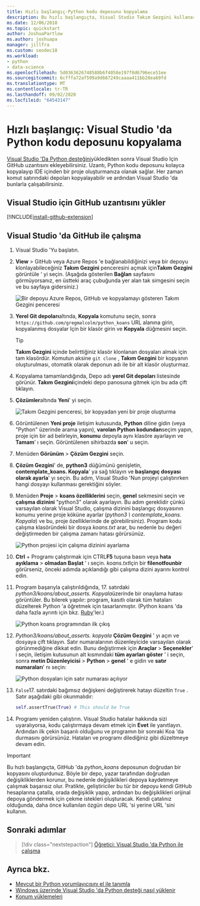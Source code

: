 ```yaml
---
title: Hızlı başlangıç-Python kodu deposunu kopyalama
description: Bu hızlı başlangıçta, Visual Studio Takım Gezgini kullanarak Python koans deposunu kopyalayarak Visual Studio 'da bir Python projesi oluşturacaksınız.
ms.date: 12/06/2018
ms.topic: quickstart
author: JoshuaPartlow
ms.author: joshuapa
manager: jillfra
ms.custom: seodec18
ms.workload:
- python
- data-science
ms.openlocfilehash: 5d0363626748588b6f4058e197f0d6796ece51ee
ms.sourcegitcommit: 6cfffa72af599a9d667249caaaa411bb28ea69fd
ms.translationtype: MT
ms.contentlocale: tr-TR
ms.lasthandoff: 09/02/2020
ms.locfileid: "64543147"
---
```

# <a name="quickstart-clone-a-repository-of-python-code-in-visual-studio"></a>Hızlı başlangıç: Visual Studio 'da Python kodu deposunu kopyalama

[Visual Studio 'Da Python desteğini](installing-python-support-in-visual-studio.md)yükledikten sonra Visual Studio Için GitHub uzantısını ekleyebilirsiniz. Uzantı, Python kodu deposunu kolayca kopyalayıp IDE içinden bir proje oluşturmanıza olanak sağlar. Her zaman komut satırındaki depoları kopyalayabilir ve ardından Visual Studio 'da bunlarla çalışabilirsiniz.

## <a name="install-the-github-extension-for-visual-studio"></a>Visual Studio için GitHub uzantısını yükler

[!INCLUDE[install-github-extension](includes/install-github-extension.md)]

## <a name="work-with-github-in-visual-studio"></a>Visual Studio 'da GitHub ile çalışma

1. Visual Studio 'Yu başlatın.

1. **View**  >  GitHub veya Azure Repos 'e bağlanabildiğinizi veya bir depoyu klonlayabileceğiniz **Takım Gezgini** penceresini açmak için**Takım Gezgini** görüntüle ' yi seçin. (Aşağıda gösterilen **Bağlan** sayfasını görmüyorsanız, en üstteki araç çubuğunda yer alan tak simgesini seçin ve bu sayfaya gidersiniz.)

    ![Bir depoyu Azure Repos, GitHub ve kopyalamayı gösteren Takım Gezgini penceresi](media/team-explorer.png)

1. **Yerel Git depoları**altında, **Kopyala** komutunu seçin, sonra `https://github.com/gregmalcolm/python_koans` URL alanına girin, kopyalanmış dosyalar Için bir klasör girin ve **Kopyala** düğmesini seçin.

    > [!Tip]
    > **Takım Gezgini** içinde belirttiğiniz klasör klonlanan dosyaları almak için tam klasördür. Komutun aksine `git clone` , **Takım Gezgini** bir kopyanın oluşturulması, otomatik olarak deponun adı ile bir alt klasör oluşturmaz.

1. Kopyalama tamamlandığında, Depo adı **yerel Git depoları** listesinde görünür. **Takım Gezgini**içindeki depo panosuna gitmek için bu ada çift tıklayın.

1. **Çözümler**altında **Yeni**' yi seçin.

    ![Takım Gezgini penceresi, bir kopyadan yeni bir proje oluşturma](media/team-explorer-new-project.png)

1. Görüntülenen **Yeni proje** iletişim kutusunda, **Python** diline gidin (veya "Python" üzerinde arama yapın), **varolan Python kodundan**seçim yapın, proje için bir ad belirleyin, **konumu** depoyla aynı klasöre ayarlayın ve **Tamam**' ı seçin. Görüntülenen sihirbazda **son**' u seçin.

1. Menüden **Görünüm**  >  **Çözüm Gezgini** seçin.

1. **Çözüm Gezgini**' de, **python3** düğümünü genişletin, **contemplate_koans. Kopyala**' ya sağ tıklayın ve **başlangıç dosyası olarak ayarla**' yı seçin. Bu adım, Visual Studio 'Nun projeyi çalıştırırken hangi dosyayı kullanması gerektiğini söyler.

1. Menüden **Proje**  >  **koans özelliklerini** seçin, **genel** sekmesini seçin ve **çalışma dizinini** "python3" olarak ayarlayın. Bu adım gereklidir çünkü varsayılan olarak Visual Studio, çalışma dizinini başlangıç dosyasının konumu yerine proje köküne ayarlar (*python3 \ contemplate_koans. Kopyala*) ve bu, proje özelliklerinde de görebilirsiniz). Program kodu çalışma klasöründeki bir dosya *koans.txt* arar, bu nedenle bu değeri değiştirmeden bir çalışma zamanı hatası görürsünüz.

    ![Python projesi için çalışma dizinini ayarlama](media/projects-set-working-directory.png)

1. **Ctrl** + Programı çalıştırmak için CTRL**F5** tuşuna basın veya **hata ayıklama**  >  **olmadan Başlat** ' ı seçin. *koans.txt*Için bir **filenotfounbir** görürseniz, önceki adımda açıklandığı gibi çalışma dizini ayarını kontrol edin.

1. Program başarıyla çalıştırıldığında, 17. satırdaki *python3/koans/about_asserts. Kopyala*üzerinde bir onaylama hatası görüntüler. Bu bilerek yapılır: program, kasıtlı olarak tüm hataları düzelterek Python 'a öğretmek için tasarlanmıştır. (Python koans 'da daha fazla ayrıntı için bkz. [Ruby](https://rubykoans.com/)'ler.)

    ![Python koans programından ilk çıkış](media/koans-output.png)

1. *Python3/koans/about_asserts. kopyala* **Çözüm Gezgini** ' yı açın ve dosyaya çift tıklayın. Satır numaralarının düzenleyicide varsayılan olarak görünmediğine dikkat edin. Bunu değiştirmek için **Araçlar**  >  **Seçenekler**' i seçin, iletişim kutusunun alt kısmındaki **tüm ayarları göster** ' i seçin, sonra **metin Düzenleyicisi**  >  **Python**  >  **genel** ' e gidin ve **satır numaraları**' nı seçin:

    ![Python dosyaları için satır numarası açılıyor](media/options-general-line-numbers.png)

1. `False`17. satırdaki bağımsız değişkeni değiştirerek hatayı düzeltin `True` . Satır aşağıdaki gibi okunmalıdır:

    ```python
    self.assertTrue(True) # This should be True
    ```

1. Programı yeniden çalıştırın. Visual Studio hatalar hakkında sizi uyaralıyorsa, kodu çalıştırmaya devam etmek için **Evet** ile yanıtlayın. Ardından ilk çekin başarılı olduğunu ve programın bir sonraki Koa 'da durmasını görürsünüz. Hataları ve programı dilediğiniz gibi düzeltmeye devam edin.

> [!Important]
> Bu hızlı başlangıçta, GitHub 'da *python_koans* deposunun doğrudan bir kopyasını oluşturdunuz. Böyle bir depo, yazar tarafından doğrudan değişikliklerden korunur, bu nedenle değişiklikleri depoya kaydetmeye çalışmak başarısız olur. Pratikte, geliştiriciler bu tür bir depoyu kendi GitHub hesaplarına çatalla, orada değişiklik yapıp, ardından bu değişiklikleri orijinal depoya göndermek için çekme istekleri oluşturacak. Kendi çatalınız olduğunda, daha önce kullanılan özgün depo URL 'si yerine URL 'sini kullanın.

## <a name="next-steps"></a>Sonraki adımlar

> [!div class="nextstepaction"]
> [Öğretici: Visual Studio 'da Python ile çalışma](tutorial-working-with-python-in-visual-studio-step-01-create-project.md)

## <a name="see-also"></a>Ayrıca bkz.

- [Mevcut bir Python yorumlayıcısını el ile tanımla](managing-python-environments-in-visual-studio.md#manually-identify-an-existing-environment)
- [Windows üzerinde Visual Studio 'da Python desteği nasıl yüklenir](installing-python-support-in-visual-studio.md)
- [Konum yüklemeleri](installing-python-support-in-visual-studio.md#install-locations)
